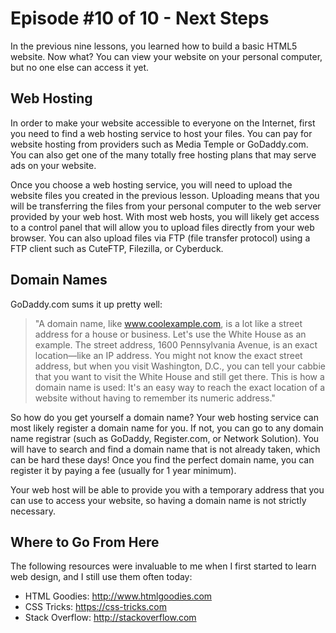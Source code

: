 # Episode #10 of 10 - Next Steps

In the previous nine lessons, you learned how to build a basic HTML5 website. Now what? You can view your website on your personal computer, but no one else can access it yet.

##  Web Hosting

In order to make your website accessible to everyone on the Internet, first you need to find a web hosting service to host your files. You can pay for website hosting from providers such as Media Temple or GoDaddy.com. You can also get one of the many totally free hosting plans that may serve ads on your website.

Once you choose a web hosting service, you will need to upload the website files you created in the previous lesson. Uploading means that you will be transferring the files from your personal computer to the web server provided by your web host. With most web hosts, you will likely get access to a control panel that will allow you to upload files directly from your web browser. You can also upload files via FTP (file transfer protocol) using a FTP client such as CuteFTP, Filezilla, or Cyberduck.

##  Domain Names

GoDaddy.com sums it up pretty well:

> "A domain name, like www.coolexample.com, is a lot like a street address for a house or business. Let's use the White House as an example. The street address, 1600 Pennsylvania Avenue, is an exact location—like an IP address. You might not know the exact street address, but when you visit Washington, D.C., you can tell your cabbie that you want to visit the White House and still get there. This is how a domain name is used: It's an easy way to reach the exact location of a website without having to remember its numeric address."

So how do you get yourself a domain name? Your web hosting service can most likely register a domain name for you. If not, you can go to any domain name registrar (such as GoDaddy, Register.com, or Network Solution). You will have to search and find a domain name that is not already taken, which can be hard these days! Once you find the perfect domain name, you can register it by paying a fee (usually for 1 year minimum).

Your web host will be able to provide you with a temporary address that you can use to access your website, so having a domain name is not strictly necessary.

##  Where to Go From Here

The following resources were invaluable to me when I first started to learn web design, and I still use them often today:

- HTML Goodies: http://www.htmlgoodies.com
- CSS Tricks: https://css-tricks.com
- Stack Overflow: http://stackoverflow.com
